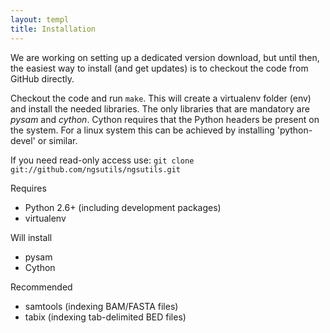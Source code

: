 ```yaml
---
layout: templ
title: Installation
---
```


We are working on setting up a dedicated version download, but until then, the easiest way to install (and get updates) is to checkout the code from GitHub directly.

Checkout the code and run `make`. This will create a virtualenv folder (env) and install the needed libraries. The only libraries that are
mandatory are *pysam* and *cython*. Cython requires that the Python headers be present on the system. For a linux system this can be
achieved by installing 'python-devel' or similar.

If you need read-only access use:
`git clone git://github.com/ngsutils/ngsutils.git`

Requires

* Python 2.6+ (including development packages)
* virtualenv

Will install

* pysam
* Cython

Recommended

* samtools (indexing BAM/FASTA files)
* tabix (indexing tab-delimited BED files)
